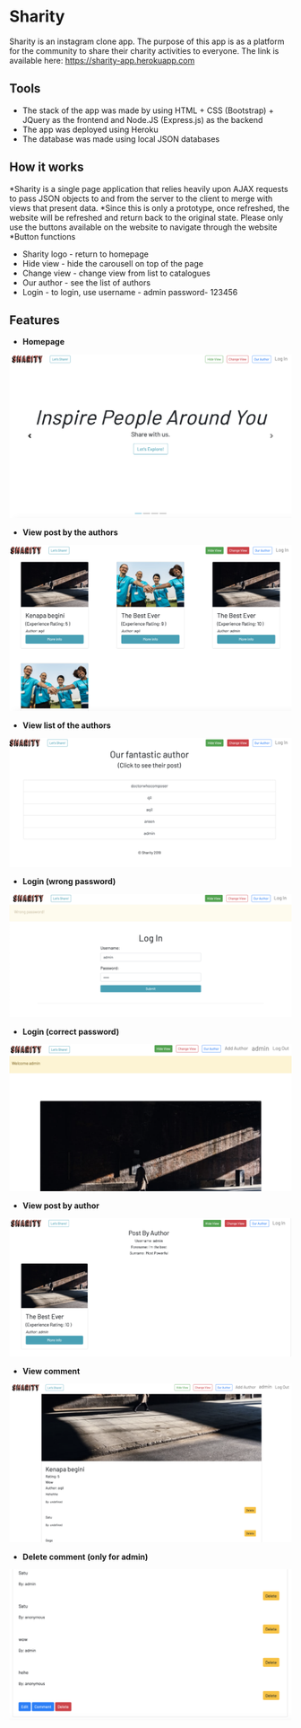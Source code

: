 # Sharity
Sharity is an instagram clone app. The purpose of this app is as a platform for the community to share their charity activities to everyone. The link is available here:  https://sharity-app.herokuapp.com

## Tools
* The stack of the app was made by using HTML + CSS (Bootstrap) + JQuery as the frontend and Node.JS (Express.js) as the backend
* The app was deployed using Heroku
* The database was made using local JSON databases

## How it works
*Sharity is a single page application that relies heavily upon AJAX requests to pass JSON objects to and from the server to the client to merge with views that present data. 
*Since this is only a prototype, once refreshed, the website will be refreshed and return back to the original state. Please only use the buttons available on the website to navigate through the website 
*Button functions
  * Sharity logo - return to homepage
  * Hide view - hide the carousell on top of the page
  * Change view - change view from list to catalogues
  * Our author - see the list of authors
  * Login - to login, use username - admin password- 123456

## Features

* **Homepage**

![alt text](/pic/intro.png)

* **View post by the authors**

![alt text](/pic/viewpost.png)

* **View list of the authors**

![alt text](/pic/listauthor.png)

* **Login (wrong password)**

![alt text](/pic/wrongpassword.png)

* **Login (correct password)**

![alt text](/pic/login.png)

* **View post by author**

![alt text](/pic/postbyauthor.png)

* **View comment**

![alt text](/pic/viewcomment.png)

* **Delete comment (only for admin)**

![alt text](/pic/deletecomment.png)










